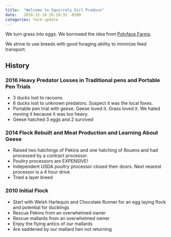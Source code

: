 ```yaml
---
title:  "Welcome to Squirrely Girl Produce"
date:   2016-12-18 20:18:32 -0500
categories: farm update
---
```


We turn grass into eggs.  We borrowed the idea from [Polyface Farms](http://www.polyfacefarms.com/production/).

We strive to use breeds with good foraging ability to minimize feed transport.

## History

### 2016 Heavy Predator Losses in Traditional pens and Portable Pen Trials
* 3 ducks lost to racoons
* 6 ducks lost to unknown predators.  Suspect it was the local foxes.
* Portable pen trial with geese.  Geese loved it.  Grass loved it.  We hated moving it because it was too heavy.
* Geese hatched 3 eggs and 2 survived

### 2014 Flock Rebuilt and Meat Production and Learning About Geese
* Raised two hatchings of Pekins and one hatching of Rouens and had processed by a contract processor.
* Poultry processors are EXPENSIVE!
* Independent USDA poultry processor closed their doors.  Next nearest processor is a 4 hour drive.
* Tried a layer breed

### 2010 Initial Flock
* Start with Welsh Harlequin and Chocolate Runner for an egg laying flock and potential for ducklings
* Rescue Pekins from an overwhelmed owner
* Rescue mallards from an overwhelmed owner
* Enjoy the flying antics of our mallards
* Are saddened by our mallard hen not returning

